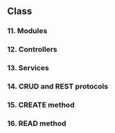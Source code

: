 ## Class

### 11. Modules

### 12. Controllers

### 13. Services

### 14. CRUD and REST protocols

### 15. CREATE method

### 16. READ method
